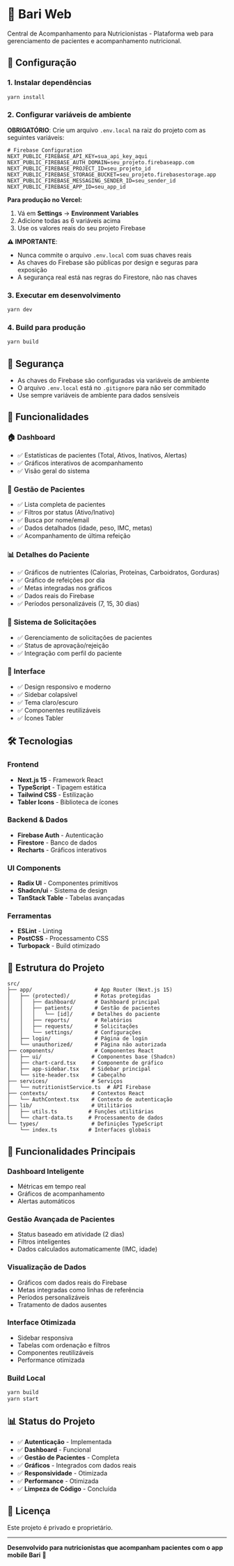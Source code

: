 # 🎯 Bari Web

Central de Acompanhamento para Nutricionistas - Plataforma web para gerenciamento de pacientes e acompanhamento nutricional.

## 🚀 Configuração

### 1. Instalar dependências

```bash
yarn install
```

### 2. Configurar variáveis de ambiente

**OBRIGATÓRIO**: Crie um arquivo `.env.local` na raiz do projeto com as seguintes variáveis:

```env
# Firebase Configuration
NEXT_PUBLIC_FIREBASE_API_KEY=sua_api_key_aqui
NEXT_PUBLIC_FIREBASE_AUTH_DOMAIN=seu_projeto.firebaseapp.com
NEXT_PUBLIC_FIREBASE_PROJECT_ID=seu_projeto_id
NEXT_PUBLIC_FIREBASE_STORAGE_BUCKET=seu_projeto.firebasestorage.app
NEXT_PUBLIC_FIREBASE_MESSAGING_SENDER_ID=seu_sender_id
NEXT_PUBLIC_FIREBASE_APP_ID=seu_app_id
```

**Para produção no Vercel:**

1. Vá em **Settings** → **Environment Variables**
2. Adicione todas as 6 variáveis acima
3. Use os valores reais do seu projeto Firebase

**⚠️ IMPORTANTE**:

- Nunca commite o arquivo `.env.local` com suas chaves reais
- As chaves do Firebase são públicas por design e seguras para exposição
- A segurança real está nas regras do Firestore, não nas chaves

### 3. Executar em desenvolvimento

```bash
yarn dev
```

### 4. Build para produção

```bash
yarn build
```

## 🔐 Segurança

- As chaves do Firebase são configuradas via variáveis de ambiente
- O arquivo `.env.local` está no `.gitignore` para não ser commitado
- Use sempre variáveis de ambiente para dados sensíveis

## 📱 Funcionalidades

### 🏠 **Dashboard**

- ✅ Estatísticas de pacientes (Total, Ativos, Inativos, Alertas)
- ✅ Gráficos interativos de acompanhamento
- ✅ Visão geral do sistema

### 👥 **Gestão de Pacientes**

- ✅ Lista completa de pacientes
- ✅ Filtros por status (Ativo/Inativo)
- ✅ Busca por nome/email
- ✅ Dados detalhados (idade, peso, IMC, metas)
- ✅ Acompanhamento de última refeição

### 📊 **Detalhes do Paciente**

- ✅ Gráficos de nutrientes (Calorias, Proteínas, Carboidratos, Gorduras)
- ✅ Gráfico de refeições por dia
- ✅ Metas integradas nos gráficos
- ✅ Dados reais do Firebase
- ✅ Períodos personalizáveis (7, 15, 30 dias)

### 🔄 **Sistema de Solicitações**

- ✅ Gerenciamento de solicitações de pacientes
- ✅ Status de aprovação/rejeição
- ✅ Integração com perfil do paciente

### 🎨 **Interface**

- ✅ Design responsivo e moderno
- ✅ Sidebar colapsível
- ✅ Tema claro/escuro
- ✅ Componentes reutilizáveis
- ✅ Ícones Tabler

## 🛠️ Tecnologias

### **Frontend**

- **Next.js 15** - Framework React
- **TypeScript** - Tipagem estática
- **Tailwind CSS** - Estilização
- **Tabler Icons** - Biblioteca de ícones

### **Backend & Dados**

- **Firebase Auth** - Autenticação
- **Firestore** - Banco de dados
- **Recharts** - Gráficos interativos

### **UI Components**

- **Radix UI** - Componentes primitivos
- **Shadcn/ui** - Sistema de design
- **TanStack Table** - Tabelas avançadas

### **Ferramentas**

- **ESLint** - Linting
- **PostCSS** - Processamento CSS
- **Turbopack** - Build otimizado

## 📁 Estrutura do Projeto

```
src/
├── app/                    # App Router (Next.js 15)
│   ├── (protected)/        # Rotas protegidas
│   │   ├── dashboard/      # Dashboard principal
│   │   ├── patients/       # Gestão de pacientes
│   │   │   └── [id]/      # Detalhes do paciente
│   │   ├── reports/        # Relatórios
│   │   ├── requests/       # Solicitações
│   │   └── settings/       # Configurações
│   ├── login/              # Página de login
│   └── unauthorized/       # Página não autorizada
├── components/             # Componentes React
│   ├── ui/                # Componentes base (Shadcn)
│   ├── chart-card.tsx     # Componente de gráfico
│   ├── app-sidebar.tsx    # Sidebar principal
│   └── site-header.tsx    # Cabeçalho
├── services/              # Serviços
│   └── nutritionistService.ts  # API Firebase
├── contexts/              # Contextos React
│   └── AuthContext.tsx    # Contexto de autenticação
├── lib/                   # Utilitários
│   ├── utils.ts          # Funções utilitárias
│   └── chart-data.ts     # Processamento de dados
└── types/                 # Definições TypeScript
    └── index.ts          # Interfaces globais
```

## 🎯 Funcionalidades Principais

### **Dashboard Inteligente**

- Métricas em tempo real
- Gráficos de acompanhamento
- Alertas automáticos

### **Gestão Avançada de Pacientes**

- Status baseado em atividade (2 dias)
- Filtros inteligentes
- Dados calculados automaticamente (IMC, idade)

### **Visualização de Dados**

- Gráficos com dados reais do Firebase
- Metas integradas como linhas de referência
- Períodos personalizáveis
- Tratamento de dados ausentes

### **Interface Otimizada**

- Sidebar responsiva
- Tabelas com ordenação e filtros
- Componentes reutilizáveis
- Performance otimizada

### **Build Local**

```bash
yarn build
yarn start
```

## 📊 Status do Projeto

- ✅ **Autenticação** - Implementada
- ✅ **Dashboard** - Funcional
- ✅ **Gestão de Pacientes** - Completa
- ✅ **Gráficos** - Integrados com dados reais
- ✅ **Responsividade** - Otimizada
- ✅ **Performance** - Otimizada
- ✅ **Limpeza de Código** - Concluída

## 📄 Licença

Este projeto é privado e proprietário.

---

**Desenvolvido para nutricionistas que acompanham pacientes com o app mobile Bari** 🎯
